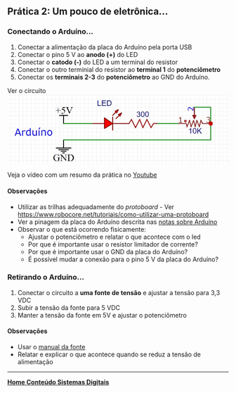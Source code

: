 ## Prática 2: Um pouco de eletrônica...

### Conectando o Arduíno...
1. Conectar a alimentação da placa do Arduíno pela porta USB
2. Conectar o pino 5 V ao **anodo (+)** do LED
3. Conectar o **catodo (-)** do LED a um terminal do resistor
4. Conectar o outro terminial do resistor ao **terminal 1** do **potenciômetro**
5. Conectar os **terminais 2-3** do **potenciômetro** ao GND do Arduíno.

Ver o circuito  
![Circuito com potenciometro](/sisdig_aulas/images_sisdig/praticatrimpot.jpg)   

Veja o vídeo com um resumo da prática no [Youtube](https://www.youtube.com/watch?v=Ky6uSzrd9Fk)

#### Observações
+ Utilizar as trilhas adequadamente do *protoboard* - Ver <https://www.robocore.net/tutoriais/como-utilizar-uma-protoboard>
+ Ver a pinagem da placa do Arduíno descrita nas [notas sobre Arduíno](/arduino/arduino_1.pdf)
+ Observar o que está ocorrendo fisicamente:  
  + Ajustar o potenciômetro e relatar o que acontece com o led
  + Por que é importante usar o resistor limitador de corrente?
  + Por que é importante usar o GND da placa do Arduíno?
  + É possível mudar a conexão para o pino 5 V da placa do Arduíno?

### Retirando o Arduíno...
1. Conectar o circuito a **uma fonte de tensão** e ajustar a tensão para 3,3 VDC
2. Subir a tensão da fonte para 5 VDC
3. Manter a tensão da fonte em 5V e ajustar o potenciômetro  

#### Observações
+ Usar o [manual da fonte](/manuais/Manual_fonteDC.pdf)
+ Relatar e explicar o que acontece quando se reduz a tensão de alimentação
___
**[Home Conteúdo Sistemas Digitais](https://github.com/claytonjasilva/claytonjasilva.github.io/blob/main/sisdig_aulas.md)**  
